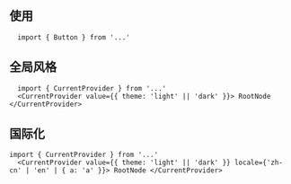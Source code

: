 
## 使用
```tsx
  import { Button } from '...'

```


## 全局风格
```tsx
  import { CurrentProvider } from '...'
  <CurrentProvider value={{ theme: 'light' || 'dark' }}> RootNode </CurrentProvider>

```

## 国际化
```tsx
import { CurrentProvider } from '...'
  <CurrentProvider value={{ theme: 'light' || 'dark' }} locale={'zh-cn' | 'en' | { a: 'a' }}> RootNode </CurrentProvider>

```

